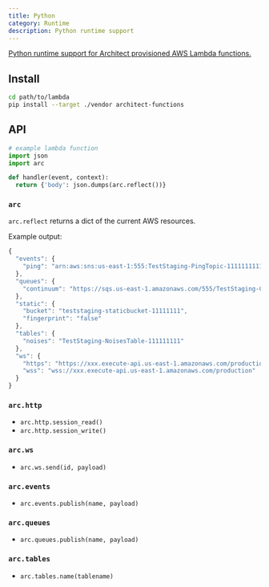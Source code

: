 ```yaml
---
title: Python
category: Runtime
description: Python runtime support
---
```


[Python runtime support for Architect provisioned AWS Lambda functions.](https://github.com/architect/functions-python)

## Install

```bash
cd path/to/lambda
pip install --target ./vendor architect-functions
```

## API

```python
# example lambda function
import json
import arc

def handler(event, context):
  return {'body': json.dumps(arc.reflect())}
```

### `arc`

`arc.reflect` returns a dict of the current AWS resources.

Example output:

```javascript
{
  "events": {
    "ping": "arn:aws:sns:us-east-1:555:TestStaging-PingTopic-11111111111",
  },
  "queues": {
    "continuum": "https://sqs.us-east-1.amazonaws.com/555/TestStaging-ContinuumQueue-8888888888"
  },
  "static": {
    "bucket": "teststaging-staticbucket-11111111",
    "fingerprint": "false"
  },
  "tables": {
    "noises": "TestStaging-NoisesTable-111111111"
  },
  "ws": {
    "https": "https://xxx.execute-api.us-east-1.amazonaws.com/production/@connections",
    "wss": "wss://xxx.execute-api.us-east-1.amazonaws.com/production"
  }
}
```

### `arc.http`

- `arc.http.session_read()`
- `arc.http.session_write()`

### `arc.ws`

- `arc.ws.send(id, payload)`

### `arc.events`

- `arc.events.publish(name, payload)`

### `arc.queues`

- `arc.queues.publish(name, payload)`

### `arc.tables`

- `arc.tables.name(tablename)`
